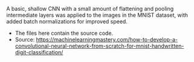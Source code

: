 A basic, shallow CNN with a small amount of flattening and pooling intermediate layers was applied to the images in the MNIST dataset, with added batch normalizations for improved speed. 
  - The files here contain the source code.
  - Source: https://machinelearningmastery.com/how-to-develop-a-convolutional-neural-network-from-scratch-for-mnist-handwritten-digit-classification/
